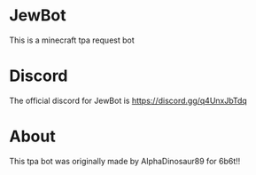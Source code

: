 # JewBot
This is a minecraft tpa request bot
# Discord
The official discord for JewBot is https://discord.gg/q4UnxJbTdq
# About
This tpa bot was originally made by AlphaDinosaur89 for 6b6t!!
